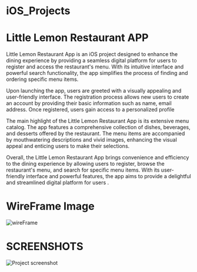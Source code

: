 # iOS_Projects
# Little Lemon Restaurant APP
Little Lemon  Restaurant App is an iOS project designed to enhance the dining experience by providing a seamless digital platform for users to register and access the restaurant's menu. With its intuitive interface and powerful search functionality, the app simplifies the process of finding and ordering specific menu items.

Upon launching the app, users are greeted with a visually appealing and user-friendly interface. The registration process allows new users to create an account by providing their basic information such as name, email address. Once registered, users gain access to a personalized profile 

The main highlight of the Little Lemon Restaurant App is its extensive menu catalog. The app features a comprehensive collection of dishes, beverages, and desserts offered by the restaurant.  The menu items are accompanied by mouthwatering descriptions and vivid images, enhancing the visual appeal and enticing users to make their selections.

Overall, the Little Lemon Restaurant App brings convenience and efficiency to the dining experience by allowing users to register, browse the restaurant's menu, and search for specific menu items. With its user-friendly interface and powerful features, the app aims to provide a delightful and streamlined digital platform for users .

# WireFrame Image
![wireFrame](https://github.com/abdiysf/iOS_Projects/assets/111193602/a43f5901-94a6-49fa-9c40-4a31d17c7cee)


# SCREENSHOTS


![Project screenshot](https://github.com/abdiysf/iOS_Projects/assets/111193602/9eed58ed-607f-4935-b666-5c7f08e69161)
